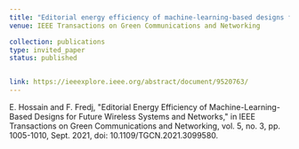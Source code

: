 ```yaml
---
title: "Editorial energy efficiency of machine-learning-based designs for future wireless systems and networks"
venue: IEEE Transactions on Green Communications and Networking

collection: publications
type: invited_paper
status: published


link: https://ieeexplore.ieee.org/abstract/document/9520763/
---
```

E. Hossain and F. Fredj, "Editorial Energy Efficiency of Machine-Learning-Based Designs for Future Wireless Systems and Networks," in IEEE Transactions on Green Communications and Networking, vol. 5, no. 3, pp. 1005-1010, Sept. 2021, doi: 10.1109/TGCN.2021.3099580.